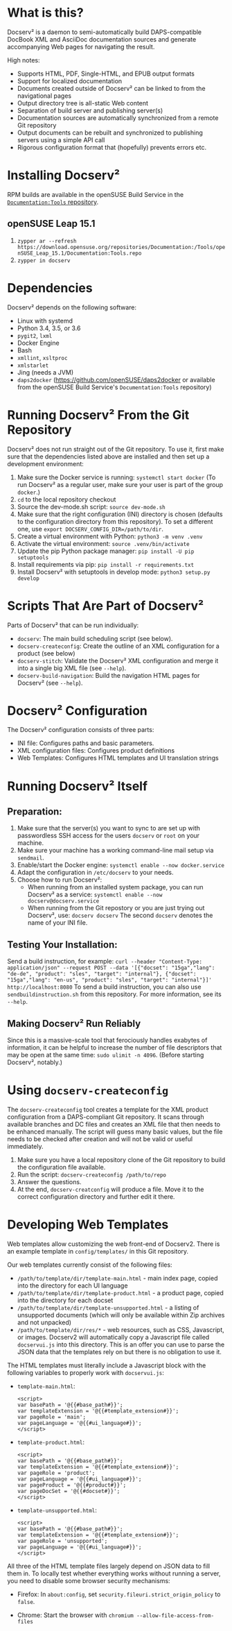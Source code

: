 # What is this?
Docserv² is a daemon to semi-automatically build
DAPS-compatible DocBook XML and AsciiDoc documentation sources and generate
accompanying Web pages for navigating the result.

High notes:

* Supports HTML, PDF, Single-HTML, and EPUB output formats
* Support for localized documentation
* Documents created outside of Docserv² can be linked to from the navigational
  pages
* Output directory tree is all-static Web content
* Separation of build server and publishing server(s)
* Documentation sources are automatically synchronized from a remote Git
  repository
* Output documents can be rebuilt and synchronized to publishing servers using
  a simple API call
* Rigorous configuration format that (hopefully) prevents errors etc.


# Installing Docserv²
RPM builds are available in the openSUSE Build Service in the
[`Documentation:Tools` repository](https://build.opensuse.org/project/show/Documentation:Tools).

## openSUSE Leap 15.1
   1. ```zypper ar --refresh https://download.opensuse.org/repositories/Documentation:/Tools/openSUSE_Leap_15.1/Documentation:Tools.repo```
   2. ```zypper in docserv```

# Dependencies

Docserv² depends on the following software:

  * Linux with systemd
  * Python 3.4, 3.5, or 3.6
  * `pygit2`, `lxml`
  * Docker Engine
  * Bash
  * `xmllint`, `xsltproc`
  * `xmlstarlet`
  * Jing (needs a JVM)
  * `daps2docker` (https://github.com/openSUSE/daps2docker or available from the
    openSUSE Build Service's `Documentation:Tools` repository)

# Running Docserv² From the Git Repository

Docserv² does not run straight out of the Git repository. To use it, first
make sure that the dependencies listed above are installed and then set up
a development environment:

   1. Make sure the Docker service is running: `systemctl start docker`
      (To run Docserv² as a regular user, make sure your user is part of the group `docker`.)
   2. `cd` to the local repository checkout
   3. Source the dev-mode.sh script: `source dev-mode.sh`
   4. Make sure that the right configuration (INI) directory is chosen (defaults
      to the configuration directory from this repository). To set a different one, use
      `export DOCSERV_CONFIG_DIR=/path/to/dir`.
   5. Create a virtual environment with Python: `python3 -m venv .venv`
   6. Activate the virtual environment: `source .venv/bin/activate`
   7. Update the pip Python package manager: `pip install -U pip setuptools`
   8. Install requirements via pip: `pip install -r requirements.txt`
   9. Install Docserv² with setuptools in develop mode: `python3 setup.py develop`

# Scripts That Are Part of Docserv²

Parts of Docserv² that can be run individually:
  * `docserv`: The main build scheduling script (see below).
  * `docserv-createconfig`: Create the outline of an XML configuration for a
     product (see below)
  * `docserv-stitch`: Validate the Docserv² XML configuration and merge it into
    a single big XML file (see `--help`).
  * `docserv-build-navigation`: Build the navigation HTML pages for Docserv²
    (see `--help`).


# Docserv² Configuration

The Docserv² configuration consists of three parts:

  * INI file: Configures paths and basic parameters.
  * XML configuration files: Configures product definitions
  * Web Templates: Configures HTML templates and UI translation strings


# Running Docserv² Itself

## Preparation:

   1. Make sure that the server(s) you want to sync to are set up with
      passwordless SSH access for the users `docserv` or `root` on your machine.
   2. Make sure your machine has a working command-line mail setup via
      `sendmail`.
   3. Enable/start the Docker engine: `systemctl enable --now docker.service`
   4. Adapt the configuration in `/etc/docserv` to your needs.
   5. Choose how to run Docserv²:
      * When running from an installed system package, you can run Docserv²
        as a service: `systemctl enable --now docserv@docserv.service`
      * When running from the Git repostory or you are just trying out
        Docserv², use: `docserv docserv`
        The second `docserv` denotes the name of your INI file.


## Testing Your Installation:

Send a build instruction, for example: `curl --header "Content-Type: application/json" --request POST --data '[{"docset": "15ga","lang": "de-de", "product": "sles", "target": "internal"}, {"docset": "15ga","lang": "en-us", "product": "sles", "target": "internal"}]' http://localhost:8080`
To send a build instruction, you can also use `sendbuildinstruction.sh` from
this repository. For more information, see its `--help`.

## Making Docserv² Run Reliably

Since this is a massive-scale tool that ferociously handles exabytes of
information, it can be helpful to increase the number of file descriptors
that may be open at the same time: `sudo ulimit -n 4096`. (Before starting
Docserv², notably.)


# Using `docserv-createconfig`

The `docserv-createconfig` tool creates a template for the XML product
configuration from a DAPS-compliant Git repository. It scans through available
branches and DC files and creates an XML file that then needs to be enhanced
manually. The script will guess many basic values, but the file needs to be
checked after creation and will not be valid or useful immediately.

1. Make sure you have a local repository clone of the Git repository to
   build the configuration file available.
2. Run the script: `docserv-createconfig /path/to/repo`
3. Answer the questions.
4. At the end, `docserv-creatconfig` will produce a file. Move it to the
   correct configuration directory and further edit it there.


# Developing Web Templates

Web templates allow customizing the web front-end of Docserv2. There is an
example template in `config/templates/` in this Git repository.

Our web templates currently consist of the following files:

* `/path/to/template/dir/template-main.html` - main index page, copied into the
  directory for each UI language
* `/path/to/template/dir/template-product.html` - a product page, copied into
  the directory for each docset
* `/path/to/template/dir/template-unsupported.html` - a listing of unsupported
  documents (which will only be available within Zip archives and not unpacked)
* `/path/to/template/dir/res/*` - web resources, such as CSS, Javascript, or
  images. Docserv2 will automatically copy a Javascript file called
  `docservui.js` into this directory. This is an offer you can use to parse
  the JSON data that the templates rely on but there is no obligation to use it.

The HTML templates must literally include a Javascript block with the following
variables to properly work with `docservui.js`:

* `template-main.html`:
  ```
  <script>
  var basePath = '@{{#base_path#}}';
  var templateExtension = '@{{#template_extension#}}';
  var pageRole = 'main';
  var pageLanguage = '@{{#ui_language#}}';
  </script>
  ```

* `template-product.html`:
  ```
  <script>
  var basePath = '@{{#base_path#}}';
  var templateExtension = '@{{#template_extension#}}';
  var pageRole = 'product';
  var pageLanguage = '@{{#ui_language#}}';
  var pageProduct = '@{{#product#}}';
  var pageDocSet = '@{{#docset#}}';
  </script>
  ```

* `template-unsupported.html`:
  ```
  <script>
  var basePath = '@{{#base_path#}}';
  var templateExtension = '@{{#template_extension#}}';
  var pageRole = 'unsupported';
  var pageLanguage = '@{{#ui_language#}}';
  </script>
  ```


All three of the HTML template files largely depend on JSON data to fill them
in. To locally test whether everything works without running a server, you
need to disable some browser security mechanisms:

* Firefox: In `about:config`, set `security.fileuri.strict_origin_policy` to
  `false`.

* Chrome: Start the browser with `chromium --allow-file-access-from-files`

